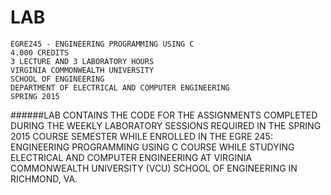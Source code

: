 # LAB
    EGRE245 - ENGINEERING PROGRAMMING USING C
    4.000 CREDITS
    3 LECTURE AND 3 LABORATORY HOURS
    VIRGINIA COMMONWEALTH UNIVERSITY
    SCHOOL OF ENGINEERING
    DEPARTMENT OF ELECTRICAL AND COMPUTER ENGINEERING
    SPRING 2015

######LAB
    CONTAINS THE CODE FOR THE ASSIGNMENTS COMPLETED DURING THE WEEKLY LABORATORY SESSIONS REQUIRED IN THE SPRING 2015
    COURSE SEMESTER WHILE ENROLLED IN THE EGRE 245: ENGINEERING PROGRAMMING USING C COURSE WHILE STUDYING ELECTRICAL
    AND COMPUTER ENGINEERING AT VIRGINIA COMMONWEALTH UNIVERSITY (VCU) SCHOOL OF ENGINEERING IN RICHMOND, VA.

